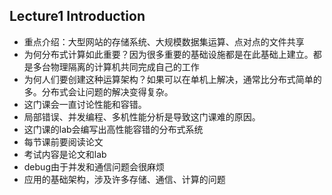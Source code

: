  
## Lecture1 Introduction
* 重点介绍：大型网站的存储系统、大规模数据集运算、点对点的文件共享
* 为何分布式计算如此重要？因为很多重要的基础设施都是在此基础上建立。都是多台物理隔离的计算机共同完成自己的工作
* 为何人们要创建这种运算架构？如果可以在单机上解决，通常比分布式简单的多。分布式会让问题的解决变得复杂。
* 这门课会一直讨论性能和容错。
* 局部错误、并发编程、多机性能分析是导致这门课难的原因。
* 这门课的lab会编写出高性能容错的分布式系统
* 每节课前要阅读论文
* 考试内容是论文和lab
* debug由于并发和通信问题会很麻烦
* 应用的基础架构，涉及许多存储、通信、计算的问题